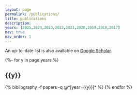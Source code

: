 ```yaml
---
layout: page
permalink: /publications/
title: publications
description: 
years: [2025,2024,2023,2022,2021,2020,2019,2018,2017]
nav: true
nav_order: 1
---
```

An up-to-date list is also available on [Google Scholar](https://scholar.google.com/citations?user=RnYRx7cAAAAJ).
<!-- _pages/publications.md -->
<div class="publications">

{%- for y in page.years %}
  <h2 class="year">{{y}}</h2>
  {% bibliography -f papers -q @*[year={{y}}]* %}
{% endfor %}

</div>
